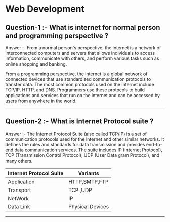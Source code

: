 # Web Development

## Question-1 :- What is internet for normal person and programming perspective ?

Answer :- From a normal person's perspective, the internet is a network of interconnected computers and servers that allows individuals to access information, communicate with others, and perform various tasks such as online shopping and banking.

From a programming perspective, the internet is a global network of connected devices that use standardized communication protocols to transfer data. The most common protocols used on the internet include TCP/IP, HTTP, and DNS. Programmers use these protocols to build applications and services that run on the internet and can be accessed by users from anywhere in the world.

---

## Question-2 :- What is Internet Protocol suite ?

Answer :- The Internet Protocol Suite (also called TCP/IP) is a set of communication protocols used for the Internet and other similar networks. It defines the rules and standards for data transmission and provides end-to-end data communication services. The suite includes IP (Internet Protocol), TCP (Transmission Control Protocol), UDP (User Data gram Protocol), and many others.

| Internet Protocol Suite | Variants         |
| ----------------------- | ---------------- |
| Application             | HTTP,SMTP,FTP    |
| Transport               | TCP ,UDP         |
| NetWork                 | IP               |
| Data Link               | Physical Devices |

---
